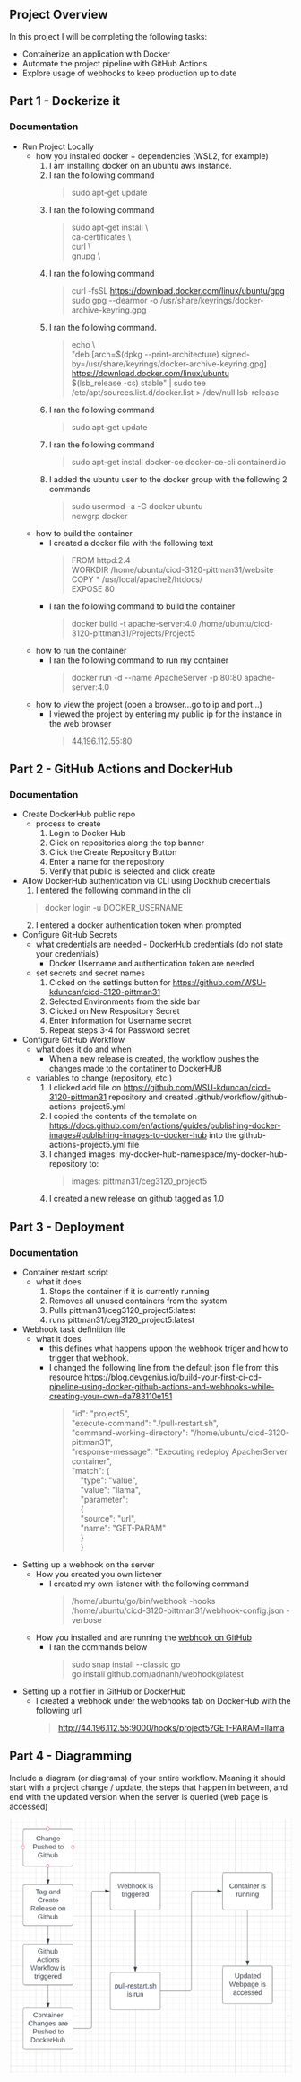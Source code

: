 ## Project Overview
In this project I will be completing the following tasks:  

- Containerize an application with Docker
- Automate the project pipeline with GitHub Actions
- Explore usage of webhooks to keep production up to date

## Part 1 - Dockerize it

### Documentation

- Run Project Locally
  - how you installed docker + dependencies (WSL2, for example)
    1. I am installing docker on an ubuntu aws instance.
    3. I ran the following command
        > sudo apt-get update  
    4. I ran the following command
        > sudo apt-get install \\  
    ca-certificates \\  
    curl \\  
    gnupg \\
    5. I ran the following command
        >   curl -fsSL https://download.docker.com/linux/ubuntu/gpg | sudo gpg --dearmor -o /usr/share/keyrings/docker-archive-keyring.gpg
    6. I ran the following command.
        > echo \\  
  "deb [arch=$(dpkg --print-architecture) signed-by=/usr/share/keyrings/docker-archive-keyring.gpg] https://download.docker.com/linux/ubuntu \
  $(lsb_release -cs) stable" | sudo tee /etc/apt/sources.list.d/docker.list > /dev/null
    lsb-release
    8. I ran the following command
        > sudo apt-get update
    9. I ran the following command
        > sudo apt-get install docker-ce docker-ce-cli containerd.io
    10. I added the ubuntu user to the docker group with the following  2 commands
        > sudo usermod -a -G docker ubuntu  
        > newgrp docker
  - how to build the container
    - I created a docker file with the following text
        > FROM httpd:2.4  
        > WORKDIR /home/ubuntu/cicd-3120-pittman31/website  
        >COPY * /usr/local/apache2/htdocs/  
        >EXPOSE 80
    - I ran the following command to build the container
        > docker build -t apache-server:4.0 /home/ubuntu/cicd-3120-pittman31/Projects/Project5
  - how to run the container
    - I ran the following command to run my container
        >  docker run -d --name ApacheServer -p 80:80 apache-server:4.0
  - how to view the project (open a browser...go to ip and port...)
    - I viewed the project by entering my public ip for the instance in the web browser
        > 44.196.112.55:80  

## Part 2 - GitHub Actions and DockerHub

### Documentation  
- Create DockerHub public repo
  - process to create  
    1. Login to Docker Hub
    2. Click on repositories along the top banner
    3. Click the Create Repository Button
    4. Enter a name for the repository
    5. Verify that public is selected and click create
- Allow DockerHub authentication via CLI using Dockhub credentials  
  1. I entered the following command in the cli
    > docker login -u DOCKER_USERNAME
  2. I entered a docker authentication token when prompted
- Configure GitHub Secrets
  - what credentials are needed - DockerHub credentials (do not state your credentials)
    - Docker Username and authentication token are needed
  - set secrets and secret names
    1. Cicked on the settings button for https://github.com/WSU-kduncan/cicd-3120-pittman31
    2. Selected Environments from the side bar
    3. Clicked on New Respository Secret
    6. Enter Information for Username secret
    7. Repeat steps 3-4 for Password secret
- Configure GitHub Workflow
  - what does it do and when
    - When a new release is created, the workflow pushes the changes made to the contatiner to DockerHUB
  - variables to change (repository, etc.)
    1. I clicked add file on https://github.com/WSU-kduncan/cicd-3120-pittman31 repository and created .github/workflow/github-actions-project5.yml
    2. I copied the contents of the template on https://docs.github.com/en/actions/guides/publishing-docker-images#publishing-images-to-docker-hub into the github-actions-project5.yml file
    3. I changed images: my-docker-hub-namespace/my-docker-hub-repository to:
        > images: pittman31/ceg3120_project5
    5. I created a new release on github tagged as 1.0
    
## Part 3 - Deployment

### Documentation
- Container restart script
  - what it does
    1. Stops the container if it is currently running
    2. Removes all unused containers from the system
    3. Pulls  pittman31/ceg3120_project5:latest
    4. runs pittman31/ceg3120_project5:latest
- Webhook task definition file
  - what it does
    - this defines what happens uppon the webhook triger and how to trigger that webhook.
    - I changed the following line from the default json file from this resource https://blog.devgenius.io/build-your-first-ci-cd-pipeline-using-docker-github-actions-and-webhooks-while-creating-your-own-da783110e151
      > "id": "project5",  
      > "execute-command": "./pull-restart.sh",  
      > "command-working-directory": "/home/ubuntu/cicd-3120-pittman31",  
      > "response-message": "Executing redeploy ApacherServer container",  
      > "match":
      > {  
          &nbsp;&nbsp;&nbsp;&nbsp;"type": "value",  
          &nbsp;&nbsp;&nbsp;&nbsp;"value": "llama",  
          &nbsp;&nbsp;&nbsp;&nbsp;"parameter":  
          &nbsp;&nbsp;&nbsp;&nbsp;{  
            &nbsp;&nbsp;&nbsp;&nbsp;"source": "url",  
            &nbsp;&nbsp;&nbsp;&nbsp;"name": "GET-PARAM"  
          &nbsp;&nbsp;&nbsp;&nbsp;}  
        &nbsp;&nbsp;&nbsp;&nbsp;}   
- Setting up a webhook on the server
  - How you created you own listener
    - I created my own listener with the following command
      > /home/ubuntu/go/bin/webhook -hooks /home/ubuntu/cicd-3120-pittman31/webhook-config.json -verbose
  - How you installed and are running the [webhook on GitHub](https://github.com/adnanh/webhook)
    - I ran the commands below
      >  sudo snap install --classic go  
      >  go install github.com/adnanh/webhook@latest
- Setting up a notifier in GitHub or DockerHub
  - I created a webhook under the webhooks tab on DockerHub with the following url
    > http://44.196.112.55:9000/hooks/project5?GET-PARAM=llama  

## Part 4 - Diagramming

Include a diagram (or diagrams) of your entire workflow. Meaning it should start with a project change / update, the steps that happen in between, and end with the updated version when the server is queried (web page is accessed)  

![Workflow Diagram](images/Project5Diagram.PNG)

